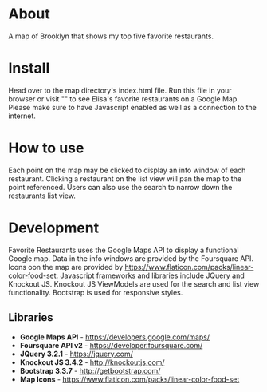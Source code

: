 # About

A map of Brooklyn that shows my top five favorite restaurants.

# Install

Head over to the map directory's index.html file.  Run this file in your browser
or visit "" to see Elisa's favorite restaurants on a Google Map.  Please make
sure to have Javascript enabled as well as a connection to the internet.

# How to use

Each point on the map may be clicked to display an info window of each restaurant.
Clicking a restaurant on the list view will pan the map to the point referenced.
Users can also use the search to narrow down the restaurants list view.  

# Development

Favorite Restaurants uses the Google Maps API to display a functional Google map.
Data in the info windows are provided by the Foursquare API.  Icons oon the map are
provided by https://www.flaticon.com/packs/linear-color-food-set.  Javascript 
frameworks and libraries include JQuery and Knockout JS.  Knockout JS ViewModels
are used for the search and list view functionality.  Bootstrap is used for
responsive styles. 

## Libraries

- **Google Maps API** - https://developers.google.com/maps/
- **Foursquare API v2** - https://developer.foursquare.com/
- **JQuery 3.2.1** - https://jquery.com/
- **Knockout JS 3.4.2** - http://knockoutjs.com/
- **Bootstrap 3.3.7** - http://getbootstrap.com/
- **Map Icons** - https://www.flaticon.com/packs/linear-color-food-set